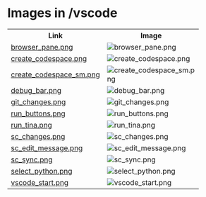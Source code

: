 # Images in /vscode

<!-- This README lists all image files in the /vscode directory -->
<table>
  <tr>
    <th>Link</th>
    <th>Image</th>
  </tr>
  <tr>
    <td><a href="https://images.jointheleague.org/vscode/browser_pane.png">browser_pane.png</a></td>
    <td><img src="https://images.jointheleague.org/vscode/browser_pane.png" alt="browser_pane.png" style="max-width:200px; max-height:200px;"></td>
  </tr>
  <tr>
    <td><a href="https://images.jointheleague.org/vscode/create_codespace.png">create_codespace.png</a></td>
    <td><img src="https://images.jointheleague.org/vscode/create_codespace.png" alt="create_codespace.png" style="max-width:200px; max-height:200px;"></td>
  </tr>
  <tr>
    <td><a href="https://images.jointheleague.org/vscode/create_codespace_sm.png">create_codespace_sm.png</a></td>
    <td><img src="https://images.jointheleague.org/vscode/create_codespace_sm.png" alt="create_codespace_sm.png" style="max-width:200px; max-height:200px;"></td>
  </tr>
  <tr>
    <td><a href="https://images.jointheleague.org/vscode/debug_bar.png">debug_bar.png</a></td>
    <td><img src="https://images.jointheleague.org/vscode/debug_bar.png" alt="debug_bar.png" style="max-width:200px; max-height:200px;"></td>
  </tr>
  <tr>
    <td><a href="https://images.jointheleague.org/vscode/git_changes.png">git_changes.png</a></td>
    <td><img src="https://images.jointheleague.org/vscode/git_changes.png" alt="git_changes.png" style="max-width:200px; max-height:200px;"></td>
  </tr>
  <tr>
    <td><a href="https://images.jointheleague.org/vscode/run_buttons.png">run_buttons.png</a></td>
    <td><img src="https://images.jointheleague.org/vscode/run_buttons.png" alt="run_buttons.png" style="max-width:200px; max-height:200px;"></td>
  </tr>
  <tr>
    <td><a href="https://images.jointheleague.org/vscode/run_tina.png">run_tina.png</a></td>
    <td><img src="https://images.jointheleague.org/vscode/run_tina.png" alt="run_tina.png" style="max-width:200px; max-height:200px;"></td>
  </tr>
  <tr>
    <td><a href="https://images.jointheleague.org/vscode/sc_changes.png">sc_changes.png</a></td>
    <td><img src="https://images.jointheleague.org/vscode/sc_changes.png" alt="sc_changes.png" style="max-width:200px; max-height:200px;"></td>
  </tr>
  <tr>
    <td><a href="https://images.jointheleague.org/vscode/sc_edit_message.png">sc_edit_message.png</a></td>
    <td><img src="https://images.jointheleague.org/vscode/sc_edit_message.png" alt="sc_edit_message.png" style="max-width:200px; max-height:200px;"></td>
  </tr>
  <tr>
    <td><a href="https://images.jointheleague.org/vscode/sc_sync.png">sc_sync.png</a></td>
    <td><img src="https://images.jointheleague.org/vscode/sc_sync.png" alt="sc_sync.png" style="max-width:200px; max-height:200px;"></td>
  </tr>
  <tr>
    <td><a href="https://images.jointheleague.org/vscode/select_python.png">select_python.png</a></td>
    <td><img src="https://images.jointheleague.org/vscode/select_python.png" alt="select_python.png" style="max-width:200px; max-height:200px;"></td>
  </tr>
  <tr>
    <td><a href="https://images.jointheleague.org/vscode/vscode_start.png">vscode_start.png</a></td>
    <td><img src="https://images.jointheleague.org/vscode/vscode_start.png" alt="vscode_start.png" style="max-width:200px; max-height:200px;"></td>
  </tr>
</table>

